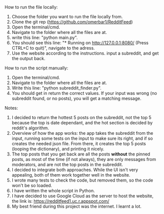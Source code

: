 How to run the file locally:
1. Choose the folder you want to run the file locally from.
2. Clone the git rep (https://github.com/omerbar1/RedditFeed)
3. Open the terminal/cmd.
4. Navigate to the folder where all the files are at.
5. write this line: "python main.py".
6. You should see this line: "* Running on http://127.0.0.1:8080/ (Press CTRL+C to quit)", navigate to the adress.
7. Use the website according to the instructions. input a subreddit, and get the output back.

How to run the script manually:
1. Open the terminal/cmd.
2. Navigate to the folder where all the files are at.
3. Write this line: "python subreddit_finder.py".
4. You should get in return the correct values. If your input was wrong (no subreddit found, or no posts), you will get a matching message.

Notes:
1. I decided to return the hottest 5 posts on the subreddit, not the top 5 because the top is date dependant, and the hot section is decided by reddit's algorithm.
2. Overview of how the app works: the app takes the subreddit from the input, running some tests on the input to make sure its right, and if so creates the needed json file. From there, it creates the top 5 posts (looping the dictionary), and printing it nicely.
3. The top posts that you get back are all the posts **without** the pinned posts, as most of the time (if not always), they are only messages from moderators, and are not the top posts in the subreddit. 
4. I decided to integrate both approaches. While the UI isn't very appealing, both of them work together well in the website.
5. I wrote many tests to check the code, but removed them, so the code won't be so loaded.
6. I have written the whole script in Python.
7. I have decided to use Google Cloud as the server to host the website, the link is: https://redditfeed1.uc.r.appspot.com/
8. My best friend during this project was the internet. I learnt a lot.